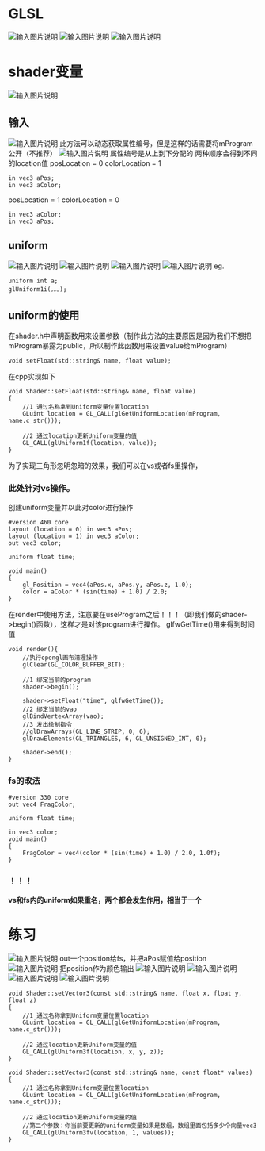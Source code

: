 # GLSL
![输入图片说明](/imgs/2024-10-23/qlG2osoa38B3S6Td.png)
![输入图片说明](/imgs/2024-10-23/vXuEc12KrJwJBGhd.png)
![输入图片说明](/imgs/2024-10-23/V7oV4iQX0whKxbHO.png)
# shader变量
![输入图片说明](/imgs/2024-10-23/kr29NmybGr3lCW5x.png)
## 输入
![输入图片说明](/imgs/2024-10-23/WCQvMQcVIne89dCH.png)
此方法可以动态获取属性编号，但是这样的话需要将mProgram公开（不推荐）
![输入图片说明](/imgs/2024-10-23/1DC6tig6fG5BKJyH.png)
属性编号是从上到下分配的
两种顺序会得到不同的location值
posLocation = 0
colorLocation = 1
```
in vec3 aPos;
in vec3 aColor;
```
posLocation = 1
colorLocation = 0
```
in vec3 aColor;
in vec3 aPos;
```
## uniform
![输入图片说明](/imgs/2024-10-23/opnmygIOSyWXHtDl.png)
![输入图片说明](/imgs/2024-10-23/03DSXGjREaSWkO1J.png)
![输入图片说明](/imgs/2024-10-23/im4pWGswALBlNcNu.png)
![输入图片说明](/imgs/2024-10-23/uZS1RM7F7Dry3u65.png)
eg.
```
uniform int a;
glUniform1i(。。。);
```

## uniform的使用
在shader.h中声明函数用来设置参数（制作此方法的主要原因是因为我们不想把mProgram暴露为public，所以制作此函数用来设置value给mProgram）
```
void setFloat(std::string& name, float value);
```
在cpp实现如下
```
void Shader::setFloat(std::string& name, float value)
{
    //1 通过名称拿到Uniform变量位置location
    GLuint location = GL_CALL(glGetUniformLocation(mProgram, name.c_str()));

    //2 通过location更新Uniform变量的值
    GL_CALL(glUniform1f(location, value));
}
```
为了实现三角形忽明忽暗的效果，我们可以在vs或者fs里操作，
### 此处针对vs操作。
创建uniform变量并以此对color进行操作
```
#version 460 core
layout (location = 0) in vec3 aPos;
layout (location = 1) in vec3 aColor;
out vec3 color;

uniform float time;

void main()
{
    gl_Position = vec4(aPos.x, aPos.y, aPos.z, 1.0);
    color = aColor * (sin(time) + 1.0) / 2.0;
}
```
在render中使用方法，注意要在useProgram之后！！！（即我们做的shader->begin()函数），这样才是对该program进行操作。
glfwGetTime()用来得到时间值
```
void render(){
    //执行opengl画布清理操作
    glClear(GL_COLOR_BUFFER_BIT);

    //1 绑定当前的program
    shader->begin();

    shader->setFloat("time", glfwGetTime());
    //2 绑定当前的vao
    glBindVertexArray(vao);
    //3 发出绘制指令
    //glDrawArrays(GL_LINE_STRIP, 0, 6);
    glDrawElements(GL_TRIANGLES, 6, GL_UNSIGNED_INT, 0);

    shader->end();
}
```
### fs的改法
```
#version 330 core
out vec4 FragColor;

uniform float time;

in vec3 color;
void main()
{
    FragColor = vec4(color * (sin(time) + 1.0) / 2.0, 1.0f);
}
```
### ！！！
**vs和fs内的uniform如果重名，两个都会发生作用，相当于一个**
# 练习
![输入图片说明](/imgs/2024-10-23/VG6iCXOcuZEiZaTd.png)
out一个position给fs，并把aPos赋值给position
![输入图片说明](/imgs/2024-10-23/hhUR03ZTkIRyLtD5.png)
把position作为颜色输出
![输入图片说明](/imgs/2024-10-23/LIrWpj8wLm4y01pE.png)
![输入图片说明](/imgs/2024-10-23/bcjsWudOlsUcuaGt.png)
![输入图片说明](/imgs/2024-10-23/mSpNMKqWTcYdgmce.png)
![输入图片说明](/imgs/2024-10-23/2HUDjlu7b3venmfo.png)
```
void Shader::setVector3(const std::string& name, float x, float y, float z)
{
    //1 通过名称拿到Uniform变量位置location
    GLuint location = GL_CALL(glGetUniformLocation(mProgram, name.c_str()));

    //2 通过location更新Uniform变量的值
    GL_CALL(glUniform3f(location, x, y, z));
}

void Shader::setVector3(const std::string& name, const float* values)
{
    //1 通过名称拿到Uniform变量位置location
    GLuint location = GL_CALL(glGetUniformLocation(mProgram, name.c_str()));

    //2 通过location更新Uniform变量的值
    //第二个参数：你当前要更新的uniform变量如果是数组，数组里面包括多少个向量vec3
    GL_CALL(glUniform3fv(location, 1, values));
}
```
<!--stackedit_data:
eyJoaXN0b3J5IjpbLTc1OTQyNzA4NSwyMDMwMTY2MjQ1LDIxMD
YyNDI3MDUsLTEyMDg2MzM5MjAsLTE1NzEwNjQwMjQsLTEwNjYw
Njc2NjksLTkxODEzMDkwMiwtMTM0MDc2ODk0NSwtMzI4MzgxND
Y1LDQ2MjYzMjA5NCwyMDk1MDY2MDQ3LDE3OTc4NTUwNTJdfQ==

-->